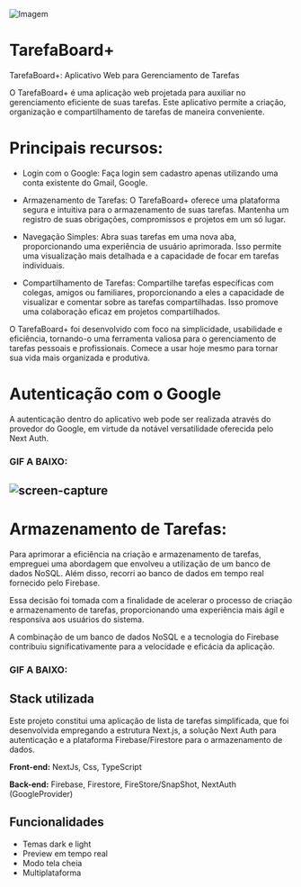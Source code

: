 ![Imagem](https://github.com/PabloMezak/TarefaBoard/assets/102341884/5f868a17-bc59-49e6-8e2e-ea906b3eff26)

# TarefaBoard+
TarefaBoard+: Aplicativo Web para Gerenciamento de Tarefas

O TarefaBoard+ é uma aplicação web projetada para auxiliar no gerenciamento eficiente de suas tarefas. Este aplicativo permite a criação, organização e compartilhamento de tarefas de maneira conveniente.

# Principais recursos:

- Login com o Google: Faça login sem cadastro apenas utilizando uma conta existente do Gmail, Google.

- Armazenamento de Tarefas: O TarefaBoard+ oferece uma plataforma segura e intuitiva para o armazenamento de suas tarefas. Mantenha um registro de suas obrigações, compromissos e projetos em um só lugar.

- Navegação Simples: Abra suas tarefas em uma nova aba, proporcionando uma experiência de usuário aprimorada. Isso permite uma visualização mais detalhada e a capacidade de focar em tarefas individuais.

- Compartilhamento de Tarefas: Compartilhe tarefas específicas com colegas, amigos ou familiares, proporcionando a eles a capacidade de visualizar e comentar sobre as tarefas compartilhadas. Isso promove uma colaboração eficaz em projetos compartilhados.

O TarefaBoard+ foi desenvolvido com foco na simplicidade, usabilidade e eficiência, tornando-o uma ferramenta valiosa para o gerenciamento de tarefas pessoais e profissionais. Comece a usar hoje mesmo para tornar sua vida mais organizada e produtiva. 

# Autenticação com o Google
A autenticação dentro do aplicativo web pode ser realizada através do provedor do Google, em virtude da notável versatilidade oferecida pelo Next Auth.
### GIF A BAIXO: 
![screen-capture](https://github.com/PabloMezak/TarefaBoard/assets/102341884/e9bf014e-56df-4343-a354-a79c8ceb07e8)
--

# Armazenamento de Tarefas: 
Para aprimorar a eficiência na criação e armazenamento de tarefas, empreguei uma abordagem que envolveu a utilização de um banco de dados NoSQL. Além disso, recorri ao banco de dados em tempo real fornecido pelo Firebase. 

Essa decisão foi tomada com a finalidade de acelerar o processo de criação e armazenamento de tarefas, proporcionando uma experiência mais ágil e responsiva aos usuários do sistema. 

A combinação de um banco de dados NoSQL e a tecnologia do Firebase contribuiu significativamente para a velocidade e eficácia da aplicação.

### GIF A BAIXO:

## Stack utilizada
Este projeto constitui uma aplicação de lista de tarefas simplificada, que foi desenvolvida empregando a estrutura Next.js, a solução Next Auth para autenticação e a plataforma Firebase/Firestore para o armazenamento de dados.

**Front-end:** NextJs, Css, TypeScript 

**Back-end:** Firebase, Firestore, FireStore/SnapShot, NextAuth (GoogleProvider)


## Funcionalidades

- Temas dark e light
- Preview em tempo real
- Modo tela cheia
- Multiplataforma

